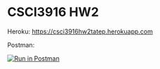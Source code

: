 # CSCI3916 HW2

Heroku: https://csci3916hw2tatep.herokuapp.com

Postman:

[![Run in Postman](https://run.pstmn.io/button.svg)](https://app.getpostman.com/run-collection/92fd0cbcfb4343c1a80d)

